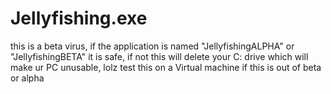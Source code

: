 # Jellyfishing.exe
this is a beta virus, if the application is named "JellyfishingALPHA" or "JellyfishingBETA" it is safe, if not this will delete your C: drive which will make ur PC unusable, lolz test this on a Virtual machine if this is out of beta or alpha

